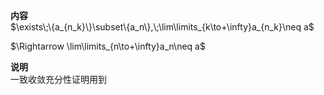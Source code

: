 **内容**  
$\exists\;\{a_{n_k}\}\subset\{a_n\},\;\lim\limits_{k\to+\infty}a_{n_k}\neq a$  
  
$\Rightarrow \lim\limits_{n\to+\infty}a_n\neq a$  
  
**说明**  
一致收敛充分性证明用到  
